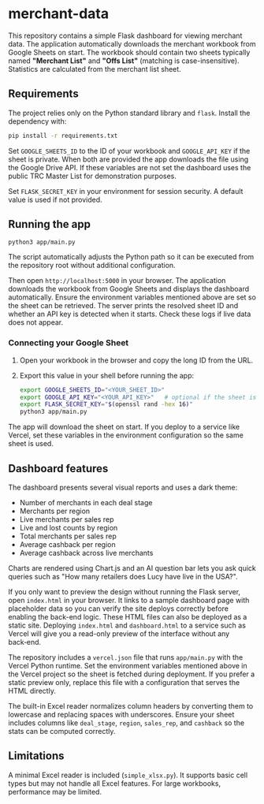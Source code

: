 # merchant-data

This repository contains a simple Flask dashboard for viewing merchant data. The application automatically downloads the merchant workbook from Google Sheets on start. The workbook should contain two sheets typically named **"Merchant List"** and **"Offs List"** (matching is case-insensitive). Statistics are calculated from the merchant list sheet.

## Requirements

The project relies only on the Python standard library and `flask`. Install the
dependency with:

```bash
pip install -r requirements.txt
```

Set `GOOGLE_SHEETS_ID` to the ID of your workbook and `GOOGLE_API_KEY` if the sheet is private. When both are provided the app downloads the file using the Google Drive API.
If these variables are not set the dashboard uses the public TRC Master List for demonstration purposes.

Set `FLASK_SECRET_KEY` in your environment for session security. A default value is used if not provided.

## Running the app

```
python3 app/main.py
```
The script automatically adjusts the Python path so it can be executed from the
repository root without additional configuration.


Then open `http://localhost:5000` in your browser. The application downloads the workbook from Google Sheets and displays the dashboard automatically. Ensure the environment variables mentioned above are set so the sheet can be retrieved.
The server prints the resolved sheet ID and whether an API key is detected when it
starts. Check these logs if live data does not appear.

### Connecting your Google Sheet

1. Open your workbook in the browser and copy the long ID from the URL.
2. Export this value in your shell before running the app:

   ```bash
   export GOOGLE_SHEETS_ID="<YOUR_SHEET_ID>"
   export GOOGLE_API_KEY="<YOUR_API_KEY>"   # optional if the sheet is public
   export FLASK_SECRET_KEY="$(openssl rand -hex 16)"
   python3 app/main.py
   ```

The app will download the sheet on start. If you deploy to a service like Vercel, set these variables in the environment configuration so the same sheet is used.

## Dashboard features

The dashboard presents several visual reports and uses a dark theme:

- Number of merchants in each deal stage
- Merchants per region
- Live merchants per sales rep
- Live and lost counts by region
- Total merchants per sales rep
- Average cashback per region
- Average cashback across live merchants

Charts are rendered using Chart.js and an AI question bar lets you ask quick
queries such as "How many retailers does Lucy have live in the USA?".

If you only want to preview the design without running the Flask server, open
`index.html` in your browser. It links to a sample dashboard page with
placeholder data so you can verify the site deploys correctly before enabling
the back-end logic. These HTML files can also be deployed as a static site.
Deploying `index.html` and `dashboard.html` to a service such as Vercel will
give you a read-only preview of the interface without any back‑end.

The repository includes a `vercel.json` file that runs `app/main.py` with the
Vercel Python runtime. Set the environment variables mentioned above in the
Vercel project so the sheet is fetched during deployment. If you prefer a static
preview only, replace this file with a configuration that serves the HTML
directly.

The built-in Excel reader normalizes column headers by converting them to
lowercase and replacing spaces with underscores. Ensure your sheet includes
columns like `deal_stage`, `region`, `sales_rep`, and `cashback` so the stats can
be computed correctly.

## Limitations

A minimal Excel reader is included (`simple_xlsx.py`). It supports basic cell types but may not handle all Excel features. For large workbooks, performance may be limited.
